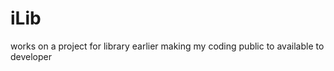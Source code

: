 iLib
====

works on a project for library earlier making my coding public to available to developer
